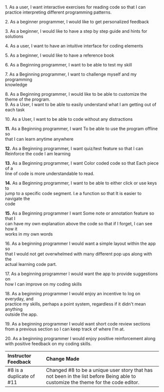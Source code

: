 1\. As a user, I want interactive exercises for reading code so that I can practice interpreting different programming patterns.

2\. As a beginner programmer, I would like to get personalized feedback

3\. As  a beginner, I would like to have a step by step guide and hints for solutions

4\. As a user, I want to have an intuitive interface for coding elements

5\. As a beginner, I would like to have a reference book

6\. As a Beginning programmer, I want to be able to test my skill

7\. As a Beginning programmer, I want to challenge myself and my programming   
knowledge

8\. As a Beginning programmer, I would like to be able to customize the theme of the program.   
9\. As a User, I want to be able to easily understand what I am getting out of each task

10\. As a User, I want to be able to code without any distractions

**11\.** As a Beginning programmer, I want To be able to use the program offline  so   
that I can learn anytime anywhere 

**12\.** As a Beginning programmer, I want quiz/test feature so that I can Reinforce the code I am learning  

**13\.** As a Beginning programmer, I want Color coded code so that Each piece of a   
line of code is more understandable to read. 

**14\.** As a Beginning programmer, I want to be able to either click or use keys to   
jump to a specific code segment. I.e a function so that It is easier to navigate the   
code

**15\.** As a Beginning programmer I want Some note or annotation feature so that I   
can have my own explanation above the code so that if I forget, I can see how it   
works in my own words  

16\. As a beginning programmer I would want a simple layout within the app so   
that I would not get overwhelmed with many different pop ups along with the   
actual learning code part.

17\. As a beginning programmer I would want the app to provide suggestions on   
how I can improve on my coding skills

18\. As a beginning programmer I would enjoy an incentive to log on everyday, and   
practice my skills, perhaps a point system, regardless if it didn't mean anything   
outside the app.

19\. As a beginning programmer I would want short code review sections from a previous section so I can keep track of where I'm at.

20\. As a beginning programmer I would enjoy positive reinforcement along with positive feedback on my coding skills.

| Instructor Feedback | Change Made |
| :---- | :---- |
| \#8 is a duplicate of \#11 | Changed \#8 to be a unique user story that has not been in the list before  Being able to customize the theme for the code editor.  |


